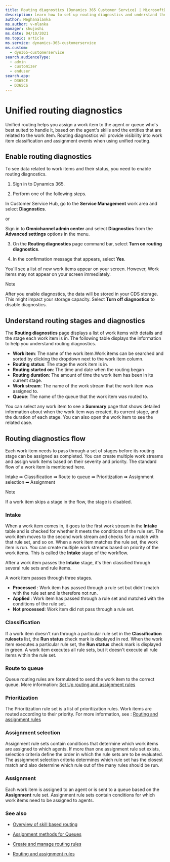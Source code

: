 ```yaml
---
title: Routing diagnostics (Dynamics 365 Customer Service) | MicrosoftDocs
description: Learn how to set up routing diagnostics and understand the different stages of routing work items.
author: Meghanalanka
ms.author: v-mlanka
manager: shujoshi
ms.date: 04/10/2021
ms.topic: article
ms.service: dynamics-365-customerservice
ms.custom: 
  - dyn365-customerservice
search.audienceType: 
  - admin
  - customizer
  - enduser
search.app: 
  - D365CE
  - D365CS
---
```


# Unified routing diagnostics

Unified routing helps you assign a work item to the agent or queue who's best suited to handle it, based on the agent's skills and the entities that are related to the work item. Routing diagnostics will provide visibility into work item classification and assignment events when using unified routing. 

## Enable routing diagnostics

To see data related to work items and their status, you need to enable routing diagnostics.

1. Sign in to Dynamics 365.

2. Perform one of the following steps. 

In Customer Service Hub, go to the **Service Management** work area and select **Diagnostics**.

or

Sign in to **Omnichannel admin center** and select **Diagnostics** from the **Advanced settings** options in the menu.

3. On the **Routing diagnostics** page command bar, select **Turn on routing diagnostics**.

4. In the confirmation message that appears, select **Yes**.

You'll see a list of new work items appear on your screen. However, Work items may not appear on your screen immediately.

> [!NOTE]
> After you enable diagnostics, the data will be stored in your CDS storage. This might impact your storage capacity. Select **Turn off diagnostics** to disable diagnostics.


## Understand routing stages and diagnostics

The **Routing diagnostics** page displays a list of work items with details and the stage each work item is in. The following table displays the information to help you understand routing diagnostics.

- **Work item**: The name of the work item.Work items can be searched and sorted by clicking the dropdown next to the work item column.
- **Routing status**: The stage the work item is in.
- **Routing started on**: The time and date when the routing began
- **Routing duration**: The amount of time the work item has been in its current stage.
- **Work stream**: The name of the work stream that the work item was assigned to.
- **Queue**: The name of the queue that the work item was routed to.

You can select any work item to see a **Summary** page that shows detailed information about when the work item was created, its current stage, and the duration of each stage. You can also open the work item to see the related case. 

## Routing diagnostics flow

Each work item needs to pass through a set of stages before its routing stage can be assigned as completed. You can create multiple work streams and assign work items based on their severity and priority. The standard flow of a work item is mentioned here.

Intake ➡ Classification ➡ Route to queue ➡ Prioritization ➡ Assignment selection ➡ Assignment

> [!NOTE]
> If a work item skips a stage in the flow, the stage is disabled.

### Intake

When a work item comes in, it goes to the first work stream in the **Intake** table and is checked for whether it meets the conditions of the rule set. The work item moves to the second work stream and checks for a match with that rule set, and so on. When a work item matches the rule set, the work item is run. You can create multiple work streams based on priority of the work items. This is called the **Intake** stage of the workflow. 

After a work item passes the **Intake** stage, it's then classified through several rule sets and rule items.

A work item passes through three stages.

- **Processed** : Work item has passed through a rule set but didn't match with the rule set and is therefore not run.
- **Applied** : Work item has passed through a rule set and matched with the conditions of the rule set.
- **Not processed**: Work item did not pass through a rule set. 

### Classification

If a work item doesn't run through a particular rule set in the **Classification rulesets** list, the **Run status** check mark is displayed in red. When the work item executes a particular rule set, the **Run status** check mark is displayed in green. A work item executes all rule sets, but it doesn't execute all rule items within the rule set.

 ### Route to queue

Queue routing rules are formulated to send the work item to the correct queue. More information: [Set Up routing and assignment rules](routing-rules.md)

### Prioritization

The Prioritization rule set is a list of prioritization rules. Work items are routed according to their priority. For more information, see : [Routing and assignment rules](routing-workstream-queues.md)

### Assignment selection

Assignment rule sets contain conditions that determine which work items are assigned to which agents. If more than one assignment rule set exists, selection criteria define the order in which the rule sets are to be evaluated. The assignment selection criteria determines which rule set has the closest match and also determine which rule out of the many rules should be run.

### Assignment

Each work item is assigned to an agent or is sent to a queue based on the **Assignment** rule set. Assignment rule sets contain conditions for which work items need to be assigned to agents. 


### See also

- [Overview of skill based routing](overview-skill-work-distribution.md)

- [Assignment methods for Queues](assignment-methods.md)

- [Create and manage routing rules](routing-rules.md)

- [Routing and assignment rules](routing-workstream-queues.md)


